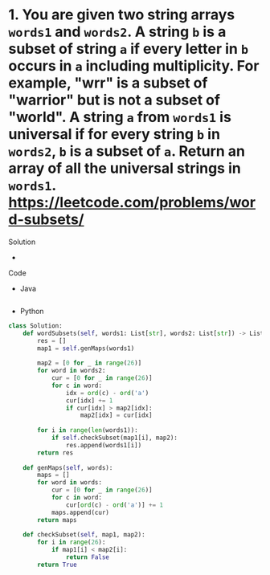 # 1. You are given two string arrays `words1` and `words2`. A string `b` is a subset of string `a` if every letter in `b` occurs in `a` including multiplicity. For example, "wrr" is a subset of "warrior" but is not a subset of "world". A string `a` from `words1` is universal if for every string `b` in `words2`, `b` is a subset of `a`. Return an array of all the universal strings in `words1`. https://leetcode.com/problems/word-subsets/ 

Solution

- 

Code

- Java

```java

```

- Python

```python
class Solution:
    def wordSubsets(self, words1: List[str], words2: List[str]) -> List[str]:
        res = []
        map1 = self.genMaps(words1)
        
        map2 = [0 for _ in range(26)]
        for word in words2:
            cur = [0 for _ in range(26)]
            for c in word:
                idx = ord(c) - ord('a')
                cur[idx] += 1
                if cur[idx] > map2[idx]:
                    map2[idx] = cur[idx]
        
        for i in range(len(words1)):
            if self.checkSubset(map1[i], map2):
                res.append(words1[i])
        return res
            
    def genMaps(self, words):
        maps = []
        for word in words:
            cur = [0 for _ in range(26)]
            for c in word:
                cur[ord(c) - ord('a')] += 1
            maps.append(cur)
        return maps
    
    def checkSubset(self, map1, map2):
        for i in range(26):
            if map1[i] < map2[i]:
                return False
        return True
```